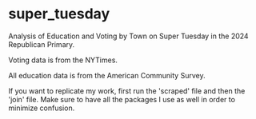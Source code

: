 # super_tuesday
Analysis of Education and Voting by Town on Super Tuesday in the 2024 Republican Primary.

Voting data is from the NYTimes.

All education data is from the American Community Survey.

If you want to replicate my work, first run the 'scraped' file and then the 'join' file. Make sure to have all the packages I use as well in order to minimize confusion.
